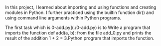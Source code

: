In this project, I learned about importing and using functions and creating
modules in Python. I further practiced using the builtin function
dir() and using command line arguments within Python programs.

The first task which is 0-add.py](./0-add.py) is to Write a program that imports the function def add(a, b): from the file add_0.py and prints the result of the addition 1 + 2 = 3.Python program that imports the function.
